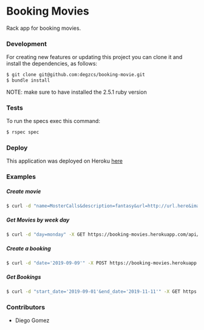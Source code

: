 # Booking Movies

Rack app for booking movies.

### Development

For creating new features or updating this project you can clone it and install the dependencies, as follows:

```bash
$ git clone git@github.com:degzcs/booking-movie.git
$ bundle install
```

NOTE: make sure to have installed the 2.5.1 ruby version

### Tests

To run the specs exec this command:

```bash
$ rspec spec
```

### Deploy

This application was deployed on Heroku [here](https://booking-movies.herokuapp.com/)

### Examples

##### Create movie

```bash
$ curl -d "name=MosterCalls&description=fantasy&url=http://url.here&image=basse64here&days_for_booking[]=monday" -X POST https://booking-movies.herokuapp.com/api/movies
```

##### Get Movies by week day

```bash
$ curl -d "day=monday" -X GET https://booking-movies.herokuapp.com/api/movies/by_day
```

##### Create a booking

```bash
$ curl -d "date='2019-09-09'" -X POST https://booking-movies.herokuapp.com/api/movies/1/bookings
```

##### Get Bookings

```bash
$ curl -d "start_date='2019-09-01'&end_date='2019-11-11'" -X GET https://booking-movies.herokuapp.com/api/bookings/by_dates
```

### Contributors

- Diego Gomez

